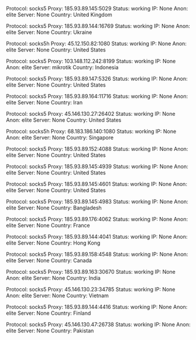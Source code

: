 Protocol: socks5
Proxy: 185.93.89.145:5029
Status: working
IP: None
Anon: elite
Server: None
Country: United Kingdom

Protocol: socks5
Proxy: 185.93.89.144:16769
Status: working
IP: None
Anon: elite
Server: None
Country: Ukraine

Protocol: socks5h
Proxy: 45.12.150.82:1080
Status: working
IP: None
Anon: elite
Server: None
Country: United States

Protocol: socks5
Proxy: 103.148.112.242:8199
Status: working
IP: None
Anon: elite
Server: mikrotik
Country: Indonesia

Protocol: socks5
Proxy: 185.93.89.147:5326
Status: working
IP: None
Anon: elite
Server: None
Country: United States

Protocol: socks5
Proxy: 185.93.89.164:11716
Status: working
IP: None
Anon: elite
Server: None
Country: Iran

Protocol: socks5
Proxy: 45.146.130.27:26402
Status: working
IP: None
Anon: elite
Server: None
Country: United States

Protocol: socks5h
Proxy: 68.183.186.140:1080
Status: working
IP: None
Anon: elite
Server: None
Country: Singapore

Protocol: socks5
Proxy: 185.93.89.152:4088
Status: working
IP: None
Anon: elite
Server: None
Country: United States

Protocol: socks5
Proxy: 185.93.89.145:4939
Status: working
IP: None
Anon: elite
Server: None
Country: United States

Protocol: socks5
Proxy: 185.93.89.145:4601
Status: working
IP: None
Anon: elite
Server: None
Country: United States

Protocol: socks5
Proxy: 185.93.89.145:4983
Status: working
IP: None
Anon: elite
Server: None
Country: Bangladesh

Protocol: socks5
Proxy: 185.93.89.176:4062
Status: working
IP: None
Anon: elite
Server: None
Country: France

Protocol: socks5
Proxy: 185.93.89.144:4041
Status: working
IP: None
Anon: elite
Server: None
Country: Hong Kong

Protocol: socks5
Proxy: 185.93.89.158:4548
Status: working
IP: None
Anon: elite
Server: None
Country: Canada

Protocol: socks5
Proxy: 185.93.89.163:30670
Status: working
IP: None
Anon: elite
Server: None
Country: India

Protocol: socks5
Proxy: 45.146.130.23:34785
Status: working
IP: None
Anon: elite
Server: None
Country: Vietnam

Protocol: socks5
Proxy: 185.93.89.144:4416
Status: working
IP: None
Anon: elite
Server: None
Country: Finland

Protocol: socks5
Proxy: 45.146.130.47:26738
Status: working
IP: None
Anon: elite
Server: None
Country: Pakistan

